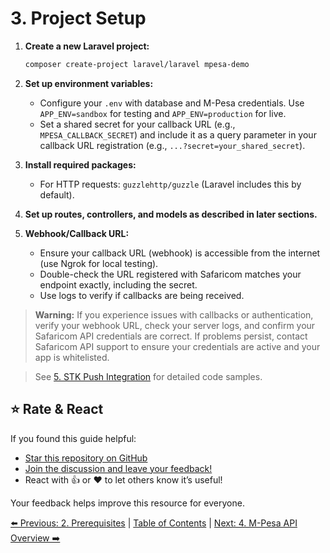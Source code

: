 # 3. Project Setup

1. **Create a new Laravel project:**

   ```bash
   composer create-project laravel/laravel mpesa-demo
   ```

2. **Set up environment variables:**
   - Configure your `.env` with database and M-Pesa credentials. Use `APP_ENV=sandbox` for testing and `APP_ENV=production` for live.
   - Set a shared secret for your callback URL (e.g., `MPESA_CALLBACK_SECRET`) and include it as a query parameter in your callback URL registration (e.g., `...?secret=your_shared_secret`).

3. **Install required packages:**
   - For HTTP requests: `guzzlehttp/guzzle` (Laravel includes this by default).

4. **Set up routes, controllers, and models as described in later sections.**

5. **Webhook/Callback URL:**
   - Ensure your callback URL (webhook) is accessible from the internet (use Ngrok for local testing).
   - Double-check the URL registered with Safaricom matches your endpoint exactly, including the secret.
   - Use logs to verify if callbacks are being received.

> **Warning:** If you experience issues with callbacks or authentication, verify your webhook URL, check your server logs, and confirm your Safaricom API credentials are correct. If problems persist, contact Safaricom API support to ensure your credentials are active and your app is whitelisted.

> See [5. STK Push Integration](./stk-push-integration.md) for detailed code samples.

## ⭐ Rate & React

If you found this guide helpful:

- [Star this repository on GitHub](https://github.com/johnekiru/mpesa-laravel-guide)
- [Join the discussion and leave your feedback!](https://github.com/me12free/mpesa-laravel-guide/discussions)
- React with 👍 or ❤️ to let others know it’s useful!

Your feedback helps improve this resource for everyone.

[⬅️ Previous: 2. Prerequisites](./prerequisites.md) | [Table of Contents](../README.md#table-of-contents) | [Next: 4. M-Pesa API Overview ➡️](./mpesa-api-overview.md)

